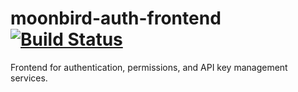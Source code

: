 # moonbird-auth-frontend [![Build Status](https://travis-ci.com/jbeshir/moonbird-auth-frontend.svg?branch=master)](https://travis-ci.com/jbeshir/moonbird-auth-frontend)
Frontend for authentication, permissions, and API key management services.
